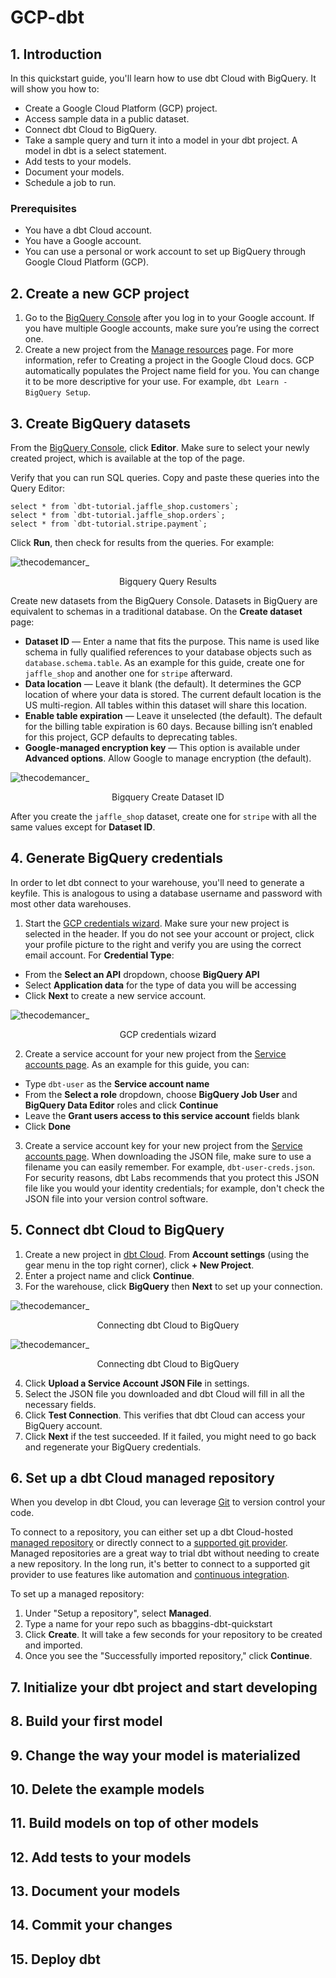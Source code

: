 # GCP-dbt

## 1. Introduction

In this quickstart guide, you'll learn how to use dbt Cloud with BigQuery. It will show you how to:

- Create a Google Cloud Platform (GCP) project.
- Access sample data in a public dataset.
- Connect dbt Cloud to BigQuery.
- Take a sample query and turn it into a model in your dbt project. A model in dbt is a select statement.
- Add tests to your models.
- Document your models.
- Schedule a job to run.

### Prerequisites​

- You have a dbt Cloud account.
- You have a Google account.
- You can use a personal or work account to set up BigQuery through Google Cloud Platform (GCP).

## 2. Create a new GCP project​​

1. Go to the <a href="https://console.cloud.google.com/bigquery">BigQuery Console</a> after you log in to your Google account. If you have multiple Google accounts, make sure you’re using the correct one.
2. Create a new project from the <a href="https://console.cloud.google.com/projectcreate?previousPage=%2Fcloud-resource-manager%3Fwalkthrough_id%3Dresource-manager--create-project%26project%3D%26folder%3D%26organizationId%3D%23step_index%3D1&walkthrough_id=resource-manager--create-project">Manage resources</a> page. For more information, refer to Creating a project in the Google Cloud docs. GCP automatically populates the Project name field for you. You can change it to be more descriptive for your use. For example, ```dbt Learn - BigQuery Setup```.

## 3. Create BigQuery datasets​

From the <a href="https://console.cloud.google.com/bigquery">BigQuery Console</a>, click **Editor**. Make sure to select your newly created project, which is available at the top of the page.

Verify that you can run SQL queries. Copy and paste these queries into the Query Editor:

```
select * from `dbt-tutorial.jaffle_shop.customers`;
select * from `dbt-tutorial.jaffle_shop.orders`;
select * from `dbt-tutorial.stripe.payment`;
```

Click **Run**, then check for results from the queries. For example:

<img src="images/GCP_dbt_2.png" alt="thecodemancer_" /><p align="center">Bigquery Query Results</p>

Create new datasets from the BigQuery Console. Datasets in BigQuery are equivalent to schemas in a traditional database. On the **Create dataset** page:

- **Dataset ID** — Enter a name that fits the purpose. This name is used like schema in fully qualified references to your database objects such as `database.schema.table`. As an example for this guide, create one for `jaffle_shop` and another one for `stripe` afterward.
- **Data location** — Leave it blank (the default). It determines the GCP location of where your data is stored. The current default location is the US multi-region. All tables within this dataset will share this location.
- **Enable table expiration** — Leave it unselected (the default). The default for the billing table expiration is 60 days. Because billing isn’t enabled for this project, GCP defaults to deprecating tables.
- **Google-managed encryption key** — This option is available under **Advanced options**. Allow Google to manage encryption (the default).

<img src="images/GCP_dbt_3.png" alt="thecodemancer_" /><p align="center">Bigquery Create Dataset ID</p>

After you create the `jaffle_shop` dataset, create one for `stripe` with all the same values except for **Dataset ID**.

## 4. Generate BigQuery credentials​

In order to let dbt connect to your warehouse, you'll need to generate a keyfile. This is analogous to using a database username and password with most other data warehouses.

1. Start the <a href="https://console.cloud.google.com/apis/credentials/wizard">GCP credentials wizard</a>. Make sure your new project is selected in the header. If you do not see your account or project, click your profile picture to the right and verify you are using the correct email account. For **Credential Type**:
- From the **Select an API** dropdown, choose **BigQuery API**
- Select **Application data** for the type of data you will be accessing
- Click **Next** to create a new service account.

<img src="images/GCP_dbt_1.png" alt="thecodemancer_" /><p align="center">GCP credentials wizard</p>

2. Create a service account for your new project from the <a href="https://console.cloud.google.com/projectselector2/iam-admin/serviceaccounts?supportedpurview=project">Service accounts page</a>. As an example for this guide, you can:
- Type `dbt-user` as the **Service account name**
- From the **Select a role** dropdown, choose **BigQuery Job User** and **BigQuery Data Editor** roles and click **Continue**
- Leave the **Grant users access to this service account** fields blank
- Click **Done**

3. Create a service account key for your new project from the <a href="https://console.cloud.google.com/projectselector2/iam-admin/serviceaccounts?supportedpurview=project">Service accounts page</a>. When downloading the JSON file, make sure to use a filename you can easily remember. For example, `dbt-user-creds.json`. For security reasons, dbt Labs recommends that you protect this JSON file like you would your identity credentials; for example, don't check the JSON file into your version control software.

## 5. Connect dbt Cloud to BigQuery​​

1. Create a new project in <a href="https://cloud.getdbt.com/">dbt Cloud</a>. From **Account settings** (using the gear menu in the top right corner), click **+ New Project**.
2. Enter a project name and click **Continue**.
3. For the warehouse, click **BigQuery** then **Next** to set up your connection.

<img src="images/GCP_dbt_4.png" alt="thecodemancer_" /><p align="center">Connecting dbt Cloud to BigQuery​​</p>
<img src="images/GCP_dbt_5.png" alt="thecodemancer_" /><p align="center">Connecting dbt Cloud to BigQuery​​</p>


4. Click **Upload a Service Account JSON File** in settings.
5. Select the JSON file you downloaded and dbt Cloud will fill in all the necessary fields.
6. Click **Test Connection**. This verifies that dbt Cloud can access your BigQuery account.
7. Click **Next** if the test succeeded. If it failed, you might need to go back and regenerate your BigQuery credentials.

## 6. Set up a dbt Cloud managed repository​

When you develop in dbt Cloud, you can leverage <a href="https://docs.getdbt.com/docs/collaborate/git-version-control">Git</a> to version control your code.

To connect to a repository, you can either set up a dbt Cloud-hosted <a href="https://docs.getdbt.com/docs/collaborate/git/managed-repository">managed repository</a> or directly connect to a <a href="https://docs.getdbt.com/docs/cloud/git/connect-github">supported git provider</a>. Managed repositories are a great way to trial dbt without needing to create a new repository. In the long run, it's better to connect to a supported git provider to use features like automation and <a href="https://docs.getdbt.com/docs/deploy/continuous-integration">continuous integration</a>.

To set up a managed repository:

1. Under "Setup a repository", select **Managed**.
2. Type a name for your repo such as bbaggins-dbt-quickstart
3. Click **Create**. It will take a few seconds for your repository to be created and imported.
4. Once you see the "Successfully imported repository," click **Continue**.



## 7. Initialize your dbt project​ and start developing​
## 8. Build your first model​
## 9. Change the way your model is materialized​
## 10. Delete the example models​
## 11. Build models on top of other models​
## 12. Add tests to your models​
## 13. Document your models​
## 14. Commit your changes​
## 15. Deploy dbt​



